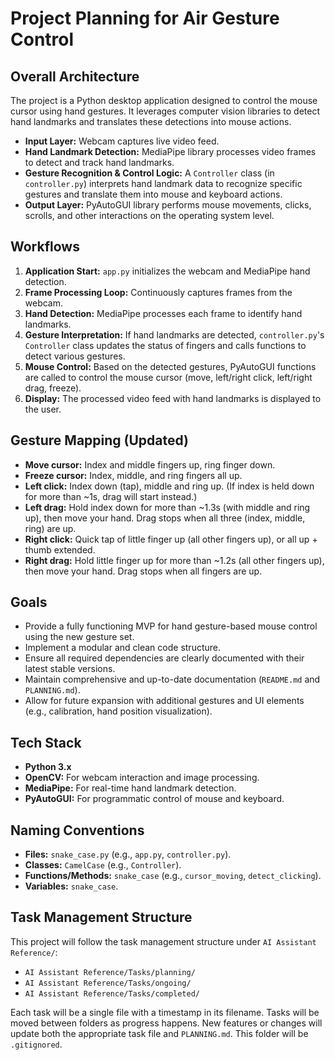 # Project Planning for Air Gesture Control

## Overall Architecture
The project is a Python desktop application designed to control the mouse cursor using hand gestures. It leverages computer vision libraries to detect hand landmarks and translates these detections into mouse actions.

- **Input Layer:** Webcam captures live video feed.
- **Hand Landmark Detection:** MediaPipe library processes video frames to detect and track hand landmarks.
- **Gesture Recognition & Control Logic:** A `Controller` class (in `controller.py`) interprets hand landmark data to recognize specific gestures and translate them into mouse and keyboard actions.
- **Output Layer:** PyAutoGUI library performs mouse movements, clicks, scrolls, and other interactions on the operating system level.

## Workflows
1.  **Application Start:** `app.py` initializes the webcam and MediaPipe hand detection.
2.  **Frame Processing Loop:** Continuously captures frames from the webcam.
3.  **Hand Detection:** MediaPipe processes each frame to identify hand landmarks.
4.  **Gesture Interpretation:** If hand landmarks are detected, `controller.py`'s `Controller` class updates the status of fingers and calls functions to detect various gestures.
5.  **Mouse Control:** Based on the detected gestures, PyAutoGUI functions are called to control the mouse cursor (move, left/right click, left/right drag, freeze).
6.  **Display:** The processed video feed with hand landmarks is displayed to the user.

## Gesture Mapping (Updated)
- **Move cursor:** Index and middle fingers up, ring finger down.
- **Freeze cursor:** Index, middle, and ring fingers all up.
- **Left click:** Index down (tap), middle and ring up. (If index is held down for more than ~1s, drag will start instead.)
- **Left drag:** Hold index down for more than ~1.3s (with middle and ring up), then move your hand. Drag stops when all three (index, middle, ring) are up.
- **Right click:** Quick tap of little finger up (all other fingers up), or all up + thumb extended.
- **Right drag:** Hold little finger up for more than ~1.2s (all other fingers up), then move your hand. Drag stops when all fingers are up.

## Goals
-   Provide a fully functioning MVP for hand gesture-based mouse control using the new gesture set.
-   Implement a modular and clean code structure.
-   Ensure all required dependencies are clearly documented with their latest stable versions.
-   Maintain comprehensive and up-to-date documentation (`README.md` and `PLANNING.md`).
-   Allow for future expansion with additional gestures and UI elements (e.g., calibration, hand position visualization).

## Tech Stack
-   **Python 3.x**
-   **OpenCV:** For webcam interaction and image processing.
-   **MediaPipe:** For real-time hand landmark detection.
-   **PyAutoGUI:** For programmatic control of mouse and keyboard.

## Naming Conventions
-   **Files:** `snake_case.py` (e.g., `app.py`, `controller.py`).
-   **Classes:** `CamelCase` (e.g., `Controller`).
-   **Functions/Methods:** `snake_case` (e.g., `cursor_moving`, `detect_clicking`).
-   **Variables:** `snake_case`.

## Task Management Structure
This project will follow the task management structure under `AI Assistant Reference/`:
-   `AI Assistant Reference/Tasks/planning/`
-   `AI Assistant Reference/Tasks/ongoing/`
-   `AI Assistant Reference/Tasks/completed/`

Each task will be a single file with a timestamp in its filename. Tasks will be moved between folders as progress happens. New features or changes will update both the appropriate task file and `PLANNING.md`. This folder will be `.gitignored`. 